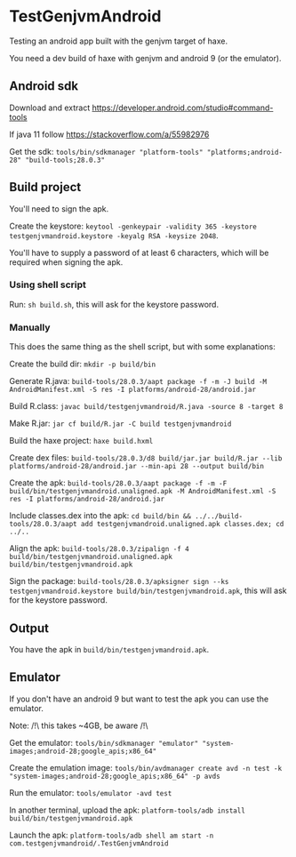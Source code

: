 # TestGenjvmAndroid

Testing an android app built with the genjvm target of haxe.

You need a dev build of haxe with genjvm and android 9 (or the emulator).

## Android sdk

Download and extract https://developer.android.com/studio#command-tools

If java 11 follow https://stackoverflow.com/a/55982976

Get the sdk: `tools/bin/sdkmanager "platform-tools" "platforms;android-28" "build-tools;28.0.3"`

## Build project

You'll need to sign the apk.

Create the keystore: `keytool -genkeypair -validity 365 -keystore testgenjvmandroid.keystore -keyalg RSA -keysize 2048`.

You'll have to supply a password of at least 6 characters, which will be required when signing the apk.

### Using shell script

Run: `sh build.sh`, this will ask for the keystore password.

### Manually

This does the same thing as the shell script, but with some explanations:

Create the build dir: `mkdir -p build/bin`

Generate R.java: `build-tools/28.0.3/aapt package -f -m -J build -M AndroidManifest.xml -S res -I platforms/android-28/android.jar`

Build R.class: `javac build/testgenjvmandroid/R.java -source 8 -target 8`

Make R.jar: `jar cf build/R.jar -C build testgenjvmandroid`

Build the haxe project: `haxe build.hxml`

Create dex files: `build-tools/28.0.3/d8 build/jar.jar build/R.jar --lib platforms/android-28/android.jar --min-api 28 --output build/bin`

Create the apk: `build-tools/28.0.3/aapt package -f -m -F build/bin/testgenjvmandroid.unaligned.apk -M AndroidManifest.xml -S res -I platforms/android-28/android.jar`

Include classes.dex into the apk: `cd build/bin && ../../build-tools/28.0.3/aapt add testgenjvmandroid.unaligned.apk classes.dex; cd ../..`

Align the apk: `build-tools/28.0.3/zipalign -f 4 build/bin/testgenjvmandroid.unaligned.apk build/bin/testgenjvmandroid.apk`

Sign the package: `build-tools/28.0.3/apksigner sign --ks testgenjvmandroid.keystore build/bin/testgenjvmandroid.apk`, this will ask for the keystore password.

## Output

You have the apk in `build/bin/testgenjvmandroid.apk`.

## Emulator

If you don't have an android 9 but want to test the apk you can use the emulator.

Note: /!\ this takes ~4GB, be aware /!\

Get the emulator: `tools/bin/sdkmanager "emulator" "system-images;android-28;google_apis;x86_64"`

Create the emulation image: `tools/bin/avdmanager create avd -n test -k "system-images;android-28;google_apis;x86_64" -p avds`

Run the emulator: `tools/emulator -avd test`

In another terminal, upload the apk: `platform-tools/adb install build/bin/testgenjvmandroid.apk`

Launch the apk: `platform-tools/adb shell am start -n com.testgenjvmandroid/.TestGenjvmAndroid`
